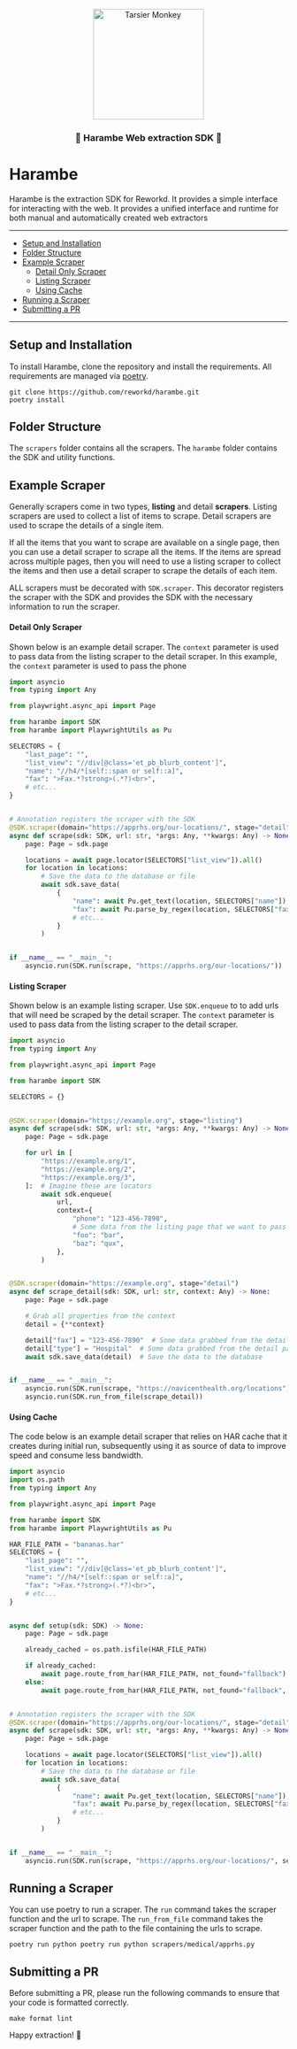 <p align="center">
  <img src="./.github/assets/banner.png" height="200" alt="Tarsier Monkey" />
</p>

<h3 align="center">🦍 Harambe Web extraction SDK 🦍</h2>

# Harambe
Harambe is the extraction SDK for Reworkd. It provides a simple interface 
for interacting with the web. It provides a unified interface and runtime 
for both manual and automatically created web extractors

---
- [Setup and Installation](#setup-and-installation)
- [Folder Structure](#folder-structure)
- [Example Scraper](#example-scraper)
  - [Detail Only Scraper](#detail-only-scraper)
  - [Listing Scraper](#listing-scraper)
  - [Using Cache](#using-cache)
- [Running a Scraper](#running-a-scraper)
- [Submitting a PR](#submitting-a-pr)
---

## Setup and Installation
To install Harambe, clone the repository and install the requirements.
All requirements are managed via [poetry](https://python-poetry.org/).

```shell
git clone https://github.com/reworkd/harambe.git
poetry install
```

## Folder Structure
The `scrapers` folder contains all the scrapers. The `harambe` folder
contains the SDK and utility functions.

## Example Scraper
Generally scrapers come in two types, **listing** and detail **scrapers**. Listing
scrapers are used to collect a list of items to scrape. Detail scrapers
are used to scrape the details of a single item. 

If all the items that you want to scrape are available on a single page, 
then you can use a detail scraper to scrape all the items. If the 
items are spread across multiple pages, then you will need to use a
listing scraper to collect the items and then use a detail scraper to
scrape the details of each item.

ALL scrapers must be decorated with `SDK.scraper`. This decorator
registers the scraper with the SDK and provides the SDK with the
necessary information to run the scraper.

#### Detail Only Scraper
Shown below is an example detail scraper. The `context` parameter is
used to pass data from the listing scraper to the detail scraper.
In this example, the `context` parameter is used to pass the phone

```python
import asyncio
from typing import Any

from playwright.async_api import Page

from harambe import SDK
from harambe import PlaywrightUtils as Pu

SELECTORS = {
    "last_page": "",
    "list_view": "//div[@class='et_pb_blurb_content']",
    "name": "//h4/*[self::span or self::a]",
    "fax": ">Fax.*?strong>(.*?)<br>",
    # etc...
}


# Annotation registers the scraper with the SDK
@SDK.scraper(domain="https://apprhs.org/our-locations/", stage="detail")
async def scrape(sdk: SDK, url: str, *args: Any, **kwargs: Any) -> None:
    page: Page = sdk.page

    locations = await page.locator(SELECTORS["list_view"]).all()
    for location in locations:        
        # Save the data to the database or file
        await sdk.save_data(
            {
                "name": await Pu.get_text(location, SELECTORS["name"]),
                "fax": await Pu.parse_by_regex(location, SELECTORS["fax"]),
                # etc...
            }
        )


if __name__ == "__main__":
    asyncio.run(SDK.run(scrape, "https://apprhs.org/our-locations/"))
```


#### Listing Scraper
Shown below is an example listing scraper. Use `SDK.enqueue` to to add
urls that will need be scraped by the detail scraper. The `context`
parameter is used to pass data from the listing scraper to the detail
scraper. 

```python
import asyncio
from typing import Any

from playwright.async_api import Page

from harambe import SDK

SELECTORS = {}


@SDK.scraper(domain="https://example.org", stage="listing")
async def scrape(sdk: SDK, url: str, *args: Any, **kwargs: Any) -> None:
    page: Page = sdk.page

    for url in [
        "https://example.org/1",
        "https://example.org/2",
        "https://example.org/3",
    ]:  # Imagine these are locators
        await sdk.enqueue(
            url,
            context={
                "phone": "123-456-7890",
                # Some data from the listing page that we want to pass to the detail page, (optional)
                "foo": "bar",
                "baz": "qux",
            },
        )


@SDK.scraper(domain="https://example.org", stage="detail")
async def scrape_detail(sdk: SDK, url: str, context: Any) -> None:
    page: Page = sdk.page

    # Grab all properties from the context
    detail = {**context}

    detail["fax"] = "123-456-7890"  # Some data grabbed from the detail page
    detail["type"] = "Hospital"  # Some data grabbed from the detail page
    await sdk.save_data(detail)  # Save the data to the database


if __name__ == "__main__":
    asyncio.run(SDK.run(scrape, "https://navicenthealth.org/locations"))
    asyncio.run(SDK.run_from_file(scrape_detail))
```


#### Using Cache
The code below is an example detail scraper that relies on HAR cache
that it creates during initial run, subsequently using it as source
of data to improve speed and consume less bandwidth.

```python
import asyncio
import os.path
from typing import Any

from playwright.async_api import Page

from harambe import SDK
from harambe import PlaywrightUtils as Pu

HAR_FILE_PATH = "bananas.har"
SELECTORS = {
    "last_page": "",
    "list_view": "//div[@class='et_pb_blurb_content']",
    "name": "//h4/*[self::span or self::a]",
    "fax": ">Fax.*?strong>(.*?)<br>",
    # etc...
}


async def setup(sdk: SDK) -> None:
    page: Page = sdk.page

    already_cached = os.path.isfile(HAR_FILE_PATH)

    if already_cached:
        await page.route_from_har(HAR_FILE_PATH, not_found="fallback")
    else:
        await page.route_from_har(HAR_FILE_PATH, not_found="fallback", update=True)


# Annotation registers the scraper with the SDK
@SDK.scraper(domain="https://apprhs.org/our-locations/", stage="detail")
async def scrape(sdk: SDK, url: str, *args: Any, **kwargs: Any) -> None:
    page: Page = sdk.page

    locations = await page.locator(SELECTORS["list_view"]).all()
    for location in locations:
        # Save the data to the database or file
        await sdk.save_data(
            {
                "name": await Pu.get_text(location, SELECTORS["name"]),
                "fax": await Pu.parse_by_regex(location, SELECTORS["fax"]),
                # etc...
            }
        )


if __name__ == "__main__":
    asyncio.run(SDK.run(scrape, "https://apprhs.org/our-locations/", setup=setup))
```


## Running a Scraper
You can use poetry to run a scraper. The `run` command takes the
scraper function and the url to scrape. The `run_from_file` command
takes the scraper function and the path to the file containing the
urls to scrape.

```shell
poetry run python poetry run python scrapers/medical/apprhs.py 
```


## Submitting a PR
Before submitting a PR, please run the following commands to ensure
that your code is formatted correctly.

```shell
make format lint
```

Happy extraction! 🦍
